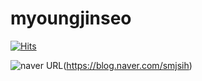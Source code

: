 # myoungjinseo


[![Hits](https://hits.seeyoufarm.com/api/count/incr/badge.svg?url=https%3A%2F%2Fgithub.com%2Fmyoungjinseo&count_bg=%2379C83D&title_bg=%23555555&icon=&icon_color=%23E7E7E7&title=hits&edge_flat=false)](https://hits.seeyoufarm.com)

![naver URL](https://img.shields.io/twitter/url?color=%2304cf5c&label=blog&logo=naver&logoColor=%2304cf5c&style=social&url=https://blog.naver.com/smjsih)(https://blog.naver.com/smjsih)



